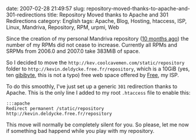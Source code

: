 date: 2007-02-28 21:49:57
slug: repository-moved-thanks-to-apache-and-301-redirections
title: Repository Moved thanks to Apache and 301 Redirections
category: English
tags: Apache, Blog, Hosting, htaccess, ISP, Linux, Mandriva, Repository, RPM, urpmi, Web

Since the creation of my personal Mandriva repository ([10 months ago](http://kevin.deldycke.com/2006/04/new-repository-for-mandriva-2006/)) the number of my RPMs did not cease to increase. Currently all RPMs and SRPMs from 2006.0 and 2007.0 take 383MiB of space.

So I decided to move the `http://kev.coolcavemen.com/static/repository` folder to `http://kevin.deldycke.free.fr/repository`, which is a 10GiB (yes, ten [gibibyte](http://en.wikipedia.org/wiki/Gibibyte), this is not a typo) free web space offered by [Free](http://free.fr), my ISP.

To do this smoothly, I've just set up a generic `301` redirection thanks to Apache. This is the only line I added to my root `.htaccess` file to enable this:

    :::apache
    Redirect permanent /static/repository http://kevin.deldycke.free.fr/repository

This move will normally be completely silent for you. So please, let me now if something bad happend while you play with my repository.
